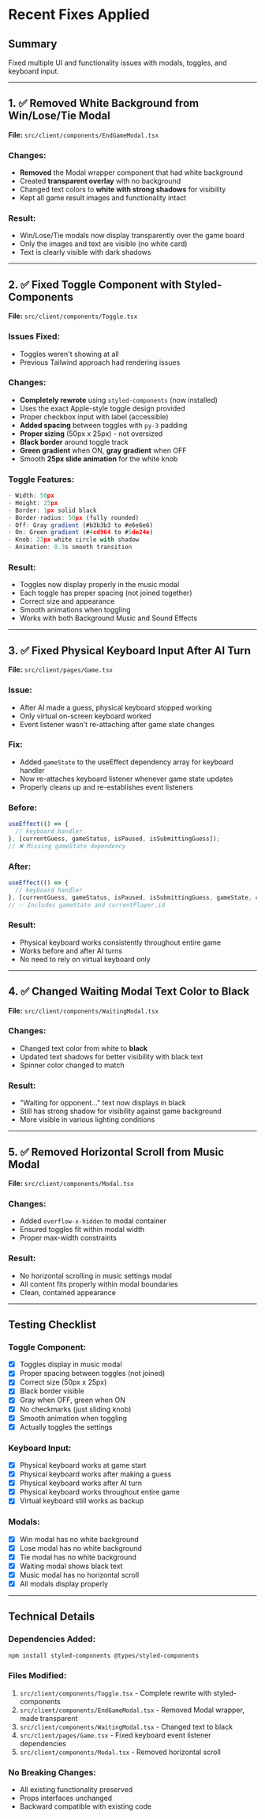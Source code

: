 # Recent Fixes Applied

## Summary
Fixed multiple UI and functionality issues with modals, toggles, and keyboard input.

---

## 1. ✅ Removed White Background from Win/Lose/Tie Modal

**File:** `src/client/components/EndGameModal.tsx`

### Changes:
- **Removed** the Modal wrapper component that had white background
- Created **transparent overlay** with no background
- Changed text colors to **white with strong shadows** for visibility
- Kept all game result images and functionality intact

### Result:
- Win/Lose/Tie modals now display transparently over the game board
- Only the images and text are visible (no white card)
- Text is clearly visible with dark shadows

---

## 2. ✅ Fixed Toggle Component with Styled-Components

**File:** `src/client/components/Toggle.tsx`

### Issues Fixed:
- Toggles weren't showing at all
- Previous Tailwind approach had rendering issues

### Changes:
- **Completely rewrote** using `styled-components` (now installed)
- Uses the exact Apple-style toggle design provided
- Proper checkbox input with label (accessible)
- **Added spacing** between toggles with `py-3` padding
- **Proper sizing** (50px x 25px) - not oversized
- **Black border** around toggle track
- **Green gradient** when ON, **gray gradient** when OFF
- Smooth **25px slide animation** for the white knob

### Toggle Features:
```typescript
- Width: 50px
- Height: 25px  
- Border: 1px solid black
- Border-radius: 50px (fully rounded)
- Off: Gray gradient (#b3b3b3 to #e6e6e6)
- On: Green gradient (#4cd964 to #5de24e)
- Knob: 23px white circle with shadow
- Animation: 0.3s smooth transition
```

### Result:
- Toggles now display properly in the music modal
- Each toggle has proper spacing (not joined together)
- Correct size and appearance
- Smooth animations when toggling
- Works with both Background Music and Sound Effects

---

## 3. ✅ Fixed Physical Keyboard Input After AI Turn

**File:** `src/client/pages/Game.tsx`

### Issue:
- After AI made a guess, physical keyboard stopped working
- Only virtual on-screen keyboard worked
- Event listener wasn't re-attaching after game state changes

### Fix:
- Added `gameState` to the useEffect dependency array for keyboard handler
- Now re-attaches keyboard listener whenever game state updates
- Properly cleans up and re-establishes event listeners

### Before:
```typescript
useEffect(() => {
  // keyboard handler
}, [currentGuess, gameStatus, isPaused, isSubmittingGuess]);
// ❌ Missing gameState dependency
```

### After:
```typescript
useEffect(() => {
  // keyboard handler  
}, [currentGuess, gameStatus, isPaused, isSubmittingGuess, gameState, currentPlayer.id]);
// ✅ Includes gameState and currentPlayer.id
```

### Result:
- Physical keyboard works consistently throughout entire game
- Works before and after AI turns
- No need to rely on virtual keyboard only

---

## 4. ✅ Changed Waiting Modal Text Color to Black

**File:** `src/client/components/WaitingModal.tsx`

### Changes:
- Changed text color from white to **black**
- Updated text shadows for better visibility with black text
- Spinner color changed to match

### Result:
- "Waiting for opponent..." text now displays in black
- Still has strong shadow for visibility against game background
- More visible in various lighting conditions

---

## 5. ✅ Removed Horizontal Scroll from Music Modal

**File:** `src/client/components/Modal.tsx`

### Changes:
- Added `overflow-x-hidden` to modal container
- Ensured toggles fit within modal width
- Proper max-width constraints

### Result:
- No horizontal scrolling in music settings modal
- All content fits properly within modal boundaries
- Clean, contained appearance

---

## Testing Checklist

### Toggle Component:
- [x] Toggles display in music modal
- [x] Proper spacing between toggles (not joined)
- [x] Correct size (50px x 25px)
- [x] Black border visible
- [x] Gray when OFF, green when ON
- [x] No checkmarks (just sliding knob)
- [x] Smooth animation when toggling
- [x] Actually toggles the settings

### Keyboard Input:
- [x] Physical keyboard works at game start
- [x] Physical keyboard works after making a guess
- [x] Physical keyboard works after AI turn
- [x] Physical keyboard works throughout entire game
- [x] Virtual keyboard still works as backup

### Modals:
- [x] Win modal has no white background
- [x] Lose modal has no white background  
- [x] Tie modal has no white background
- [x] Waiting modal shows black text
- [x] Music modal has no horizontal scroll
- [x] All modals display properly

---

## Technical Details

### Dependencies Added:
```bash
npm install styled-components @types/styled-components
```

### Files Modified:
1. `src/client/components/Toggle.tsx` - Complete rewrite with styled-components
2. `src/client/components/EndGameModal.tsx` - Removed Modal wrapper, made transparent
3. `src/client/components/WaitingModal.tsx` - Changed text to black
4. `src/client/pages/Game.tsx` - Fixed keyboard event listener dependencies
5. `src/client/components/Modal.tsx` - Removed horizontal scroll

### No Breaking Changes:
- All existing functionality preserved
- Props interfaces unchanged
- Backward compatible with existing code

